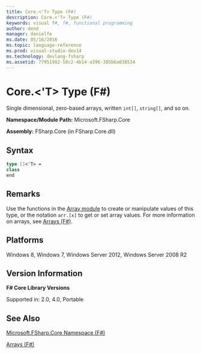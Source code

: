 ```yaml
---
title: Core.<'T> Type (F#)
description: Core.<'T> Type (F#)
keywords: visual f#, f#, functional programming
author: dend
manager: danielfe
ms.date: 05/16/2016
ms.topic: language-reference
ms.prod: visual-studio-dev14
ms.technology: devlang-fsharp
ms.assetid: 77951982-58c2-4b14-a396-385b6a038534 
---
```


# Core.<'T> Type (F#)

Single dimensional, zero-based arrays, written `int[]`, `string[]`, and so on.

**Namespace/Module Path:** Microsoft.FSharp.Core

**Assembly:** FSharp.Core (in FSharp.Core.dll)


## Syntax

```fsharp
type []<'T> =
class
end
```

## Remarks
Use the functions in the [Array module](https://msdn.microsoft.com/library/0cda8040-9396-40dd-8dcd-cf48542165a1) to create or manipulate values of this type, or the notation `arr.[x]` to get or set array values. For more information on arrays, see [Arrays &#40;F&#35;&#41;](Arrays-%5BFSharp%5D.md).


## Platforms
Windows 8, Windows 7, Windows Server 2012, Windows Server 2008 R2


## Version Information
**F# Core Library Versions**

Supported in: 2.0, 4.0, Portable

## See Also
[Microsoft.FSharp.Core Namespace &#40;F&#35;&#41;](Microsoft.FSharp.Core-Namespace-%5BFSharp%5D.md)

[Arrays &#40;F&#35;&#41;](Arrays-%5BFSharp%5D.md)